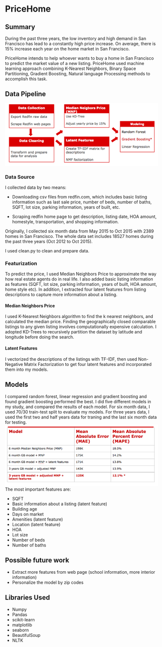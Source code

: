 # PriceHome

## Summary

During the past three years, the low inventory and high demand in San Francisco has lead to a constantly high price increase. On average, there is 15% increase each year on the home market in San Francisco.

PriceHome intends to help whoever wants to buy a home in San Francisco to predict the market value of a new listing. PriceHome used machine learning approach combining K-Nearest Neighbors, Binary Space Partitioning, Gradient Boosting, Natural language Processing methods to accomplish this task.

## Data Pipeline
![data pipeline](readme/data_pipe.png)

### Data Source
I collected data by two means:
* Downloading csv files from redfin.com, which includes basic listing information such as last sale price, number of beds, number of baths, SQFT, lot size, parking information, years of built, etc.

* Scraping redfin home page to get description, listing date, HOA amount, homestyle, transportation, and shopping information.

Originally, I collected six month data from May 2015 to Oct 2015 with 2389 homes in San Francisco. The whole data set includes 18527 homes during the past three years (Oct 2012 to Oct 2015).

I used clean.py to clean and prepare data.

### Featurization
To predict the price, I used Median Neighbors Price to approximate the way how real estate agents do in real life. I also added basic listing information as features (SQFT, lot size, parking information, years of built, HOA amount, home style etc). In addition, I extracted four latent features from listing descriptions to capture more information about a listing.

#### Median Neighbors Price
I used K-Nearest Neighbors algorithm to find the k nearest neighbors, and calculated the median price. Finding the geographically closed comparable listings to any given listing involves computationally expensive calculation. I adopted KD-Trees to recursively partition the dataset by latitude and longitude before doing the search.

#### Latent Features
I vectorized the descriptions of the listings with TF-IDF, then used Non-Negative Matrix Factorization to get four latent features and incorporated them into my models.

## Models
I compared random forest, linear regression and gradient boosting and found gradient boosting performed the best.
I did five different models in my study, and compared the results of each model. For six month data, I used 70/30 train-test split to evaluate my models. For three years data, I used the first two and half years data for traning and the last six month data for testing.
![model](readme/model.png)
The most important features are:
* SQFT
* Basic information about a listing (latent feature)
* Building age
* Days on market
* Amenities (latent feature)
* Location (latent feature)
* HOA
* Lot size
* Number of beds
* Number of baths


## Possible future work
* Extract more features from web page (school information, more interior information)
* Personalize the model by zip codes



## Libraries Used
* Numpy
* Pandas
* scikit-learn
* matplotlib
* seaborn
* BeautifulSoup
* NLTK





